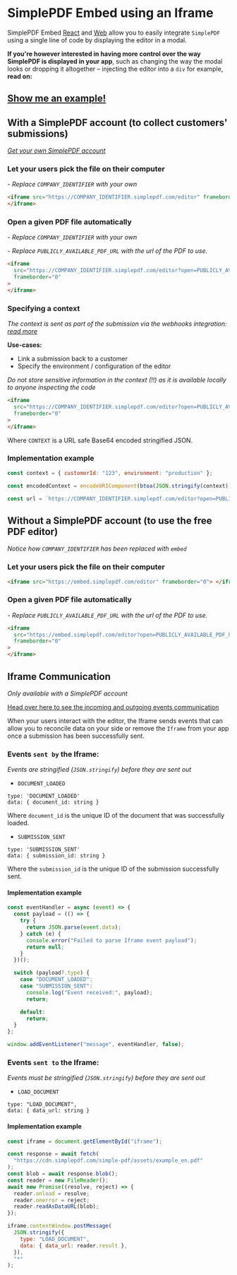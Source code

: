 # SimplePDF Embed using an Iframe

SimplePDF Embed [React](../react/README.md) and [Web](../web/README.md) allow you to easily integrate `SimplePDF` using a single line of code by displaying the editor in a modal.

**If you're however interested in having more control over the way SimplePDF is displayed in your app**, such as changing the way the modal looks or dropping it altogether – injecting the editor into a `div` for example, **read on:**

## [Show me an example!](https://replit.com/@bendersej/Simple-PDF-Embed-Iframe)

## With a SimplePDF account (to collect customers' submissions)

_[Get your own SimplePDF account](https://simplepdf.com/pricing)_

### Let your users pick the file on their computer

_- Replace `COMPANY_IDENTIFIER` with your own_

```html
<iframe src="https://COMPANY_IDENTIFIER.simplepdf.com/editor" frameborder="0">
</iframe>
```

### Open a given PDF file automatically

_- Replace `COMPANY_IDENTIFIER` with your own_

_- Replace `PUBLICLY_AVAILABLE_PDF_URL` with the url of the PDF to use._

```html
<iframe
  src="https://COMPANY_IDENTIFIER.simplepdf.com/editor?open=PUBLICLY_AVAILABLE_PDF_URL"
  frameborder="0"
>
</iframe>
```

### Specifying a context

_The context is sent as part of the submission via the webhooks integration: [read more](https://simplepdf.com/help/how-to/configure-webhooks-pdf-form-submissions#events)_

**Use-cases:**

- Link a submission back to a customer
- Specify the environment / configuration of the editor

_Do not store sensitive information in the context (!!) as it is available locally to anyone inspecting the code_

```html
<iframe
  src="https://COMPANY_IDENTIFIER.simplepdf.com/editor?open=PUBLICLY_AVAILABLE_PDF_URL&context=CONTEXT"
  frameborder="0"
>
</iframe>
```

Where `CONTEXT` is a URL safe Base64 encoded stringified JSON.

### Implementation example

```javascript
const context = { customerId: "123", environment: "production" };

const encodedContext = encodeURIComponent(btoa(JSON.stringify(context)));

const url = `https://COMPANY_IDENTIFIER.simplepdf.com/editor?open=PUBLICLY_AVAILABLE_PDF_URL&context=${encodedContext}`;
```

## Without a SimplePDF account (to use the free PDF editor)

_Notice how `COMPANY_IDENTIFIER` has been replaced with `embed`_

### Let your users pick the file on their computer

```html
<iframe src="https://embed.simplepdf.com/editor" frameborder="0"> </iframe>
```

### Open a given PDF file automatically

_- Replace `PUBLICLY_AVAILABLE_PDF_URL` with the url of the PDF to use._

```html
<iframe
  src="https://embed.simplepdf.com/editor?open=PUBLICLY_AVAILABLE_PDF_URL"
  frameborder="0"
>
</iframe>
```

## Iframe Communication

_Only available with a SimplePDF account_

[Head over here to see the incoming and outgoing events communication](../examples/with-iframe/index.html)

When your users interact with the editor, the Iframe sends events that can allow you to reconcile data on your side or remove the `Iframe` from your app once a submission has been successfully sent.

### Events `sent by` the Iframe:

_Events are stringified (`JSON.stringify`) before they are sent out_

- `DOCUMENT_LOADED`

```
type: 'DOCUMENT_LOADED'
data: { document_id: string }
```

Where `document_id` is the unique ID of the document that was successfully loaded.

- `SUBMISSION_SENT`

```
type: 'SUBMISSION_SENT'
data: { submission_id: string }
```

Where the `submission_id` is the unique ID of the submission successfully sent.

#### Implementation example

```javascript
const eventHandler = async (event) => {
  const payload = (() => {
    try {
      return JSON.parse(event.data);
    } catch (e) {
      console.error("Failed to parse Iframe event payload");
      return null;
    }
  })();

  switch (payload?.type) {
    case "DOCUMENT_LOADED":
    case "SUBMISSION_SENT":
      console.log("Event received:", payload);
      return;

    default:
      return;
  }
};

window.addEventListener("message", eventHandler, false);
```

### Events `sent to` the Iframe:

_Events must be stringified (`JSON.stringify`) before they are sent out_

- `LOAD_DOCUMENT`

```
type: "LOAD_DOCUMENT",
data: { data_url: string }
```

#### Implementation example

```javascript
const iframe = document.getElementById("iframe");

const response = await fetch(
  "https://cdn.simplepdf.com/simple-pdf/assets/example_en.pdf"
);
const blob = await response.blob();
const reader = new FileReader();
await new Promise((resolve, reject) => {
  reader.onload = resolve;
  reader.onerror = reject;
  reader.readAsDataURL(blob);
});

iframe.contentWindow.postMessage(
  JSON.stringify({
    type: "LOAD_DOCUMENT",
    data: { data_url: reader.result },
  }),
  "*"
);
```
